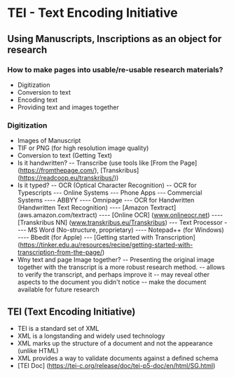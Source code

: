 # TEI - Text Encoding Initiative

## Using Manuscripts, Inscriptions as an object for research
### How to make pages into usable/re-usable research materials?
- Digitization
- Conversion to text
- Encoding text
- Providing text and images together
### Digitization
- Images of Manuscript
- TIF or PNG (for high resolution image quality)
- Conversion to text (Getting Text)
- Is it handwritten?
  -- Transcribe (use tools like [From the Page] (https://fromthepage.com/), [Transkribus] (https://readcoop.eu/transkribus/))
- Is it typed?
  -- OCR (Optical Character Recognition)
  -- OCR for Typescripts
      --- Online Systems
      --- Phone Apps
      --- Commercial Systems
          ---- ABBYY
          ---- Omnipage
      --- OCR for Handwritten (Handwritten Text Recognition)
          ---- [Amazon Textract] (aws.amazon.com/textract)
          ---- [Online OCR] (www.onlineocr.net)
          ---- [Transkribus NN] (www.transkribus.eu/Transkribus)
      --- Text Processor
          ---- MS Word (No-structure, proprietary)
          ---- Notepad++ (for Windows)
          ---- Bbedit (for Apple)
      --- [Getting started with Transcription] (https://tinker.edu.au/resources/recipe/getting-started-with-transcription-from-the-page/)
- Wny text and page Image together?
  -- Presenting the original image together with the transcript is a more robust research method.
  -- allows to verify the transcript, and perhaps improve it 
  -- may reveal other aspects to the document you didn't notice
  -- make the document available for future research
## TEI (Text Encoding Initiative)
- TEI is a standard set of XML
- XML is a longstanding and widely used technology
- XML marks up the structure of a document and not the appearance (unlike HTML)
- XML provides a way to validate documents against a defined schema
- [TEI Doc] (https://tei-c.org/release/doc/tei-p5-doc/en/html/SG.html)
